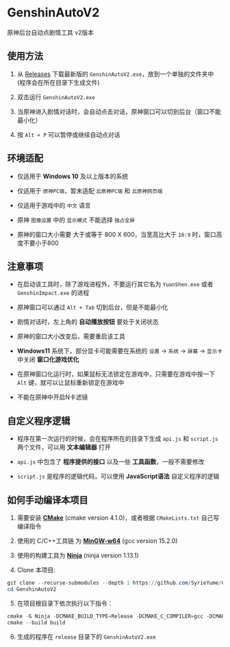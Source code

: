 # GenshinAutoV2
原神后台自动点剧情工具 v2版本

## 使用方法
1. 从 [Releases](https://github.com/SyrieYume/GenshinAutoV2/releases/latest) 下载最新版的 `GenshinAutoV2.exe`，放到一个单独的文件夹中 (程序会在所在目录下生成文件)

2. 双击运行 `GenshinAutoV2.exe`

3. 当原神进入剧情对话时，会自动点击对话，原神窗口可以切到后台（窗口不能最小化）

4. 按 `Alt + P` 可以暂停或继续自动点对话

## 环境适配
- 仅适用于 **Windows 10** 及以上版本的系统 

- 仅适用于 `原神PC端`，暂未适配 `云原神PC端` 和 `云原神网页端`

- 仅适用于游戏中的 `中文` 语言 

- 原神 `图像设置` 中的 `显示模式` 不能选择 `独占全屏`

- 原神的窗口大小需要 大于或等于 800 X 600，当宽高比大于 `16:9` 时，窗口高度不要小于800

## 注意事项
- 在启动该工具时，除了游戏进程外，不要运行其它名为 `YuanShen.exe` 或者 `GenshinImpact.exe` 的进程

- 原神窗口可以通过 `Alt + Tab` 切到后台，但是不能最小化

- 剧情对话时，左上角的 **自动播放按钮** 要处于关闭状态

- 原神的窗口大小改变后，需要重启该工具

- **Windows11** 系统下，部分显卡可能需要在系统的 `设置` -> `系统` -> `屏幕` -> `显示卡` 中关闭 **窗口化游戏优化**
   
- 在原神窗口化运行时，如果鼠标无法锁定在游戏中，只需要在游戏中按一下 `Alt` 键，就可以让鼠标重新锁定在游戏中

- 不能在原神中开启N卡滤镜


## 自定义程序逻辑
- 程序在第一次运行的时候，会在程序所在的目录下生成 `api.js` 和 `script.js` 两个文件，可以用 **文本编辑器** 打开

- `api.js` 中包含了 **程序提供的接口** 以及一些 **工具函数**，一般不需要修改

- `script.js` 是程序的逻辑代码，可以使用 **JavaScript语法** 自定义程序的逻辑

## 如何手动编译本项目
1. 需要安装 [**CMake**](https://cmake.org) (cmake version 4.1.0)，或者根据 `CMakeLists.txt` 自己写编译指令  

2. 使用的 C/C++工具链 为 [**MinGW-w64**](https://www.mingw-w64.org) (gcc version 15.2.0)

3. 使用的构建工具为 [**Ninja**](https://github.com/ninja-build/ninja) (ninja version 1.13.1)

4. Clone 本项目: 
```powershell
git clone --recurse-submodules --depth 1 https://github.com/SyrieYume/GenshinAutoV2.git
cd GenshinAutoV2
```

5. 在项目根目录下依次执行以下指令：
```powershell
cmake -G Ninja -DCMAKE_BUILD_TYPE=Release -DCMAKE_C_COMPILER=gcc -DCMAKE_CXX_COMPILER=g++ -B build .
cmake --build build
```

6. 生成的程序在 `release` 目录下的 `GenshinAutoV2.exe`

